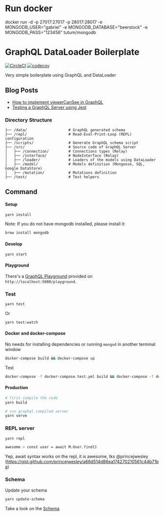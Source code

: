 # Run docker

docker run -d -p 27017:27017 -p 28017:28017 -e MONGODB_USER="gabriel" -e MONGODB_DATABASE="beerstock" -e MONGODB_PASS="123456" tutum/mongodb 

# GraphQL DataLoader Boilerplate

[![CircleCI](https://circleci.com/gh/entria/graphql-dataloader-boilerplate-ts/tree/master.svg?style=svg)](https://circleci.com/gh/entria/graphql-dataloader-boilerplate-ts/tree/master)
[![codecov](https://codecov.io/gh/entria/graphql-dataloader-boilerplate-ts/branch/master/graph/badge.svg)](https://codecov.io/gh/entria/graphql-dataloader-boilerplate-ts)

Very simple boilerplate using GraphQL and DataLoader

## Blog Posts
* [How to implement viewerCanSee in  GraphQL](https://medium.com/@sibelius/how-to-implement-viewercansee-in-graphql-78cc48de7464#.d9vpk6fvx)
* [Testing a GraphQL Server using Jest](https://medium.com/@sibelius/testing-a-graphql-server-using-jest-4e00d0e4980e)

### Directory Structure

```
├── /data/                   # GraphQL generated schema
├── /repl/                   # Read-Eval-Print-Loop (REPL) configuration
├── /scripts/                # Generate GraphQL schema script
├── /src/                    # Source code of GraphQL Server
│   ├── /connection/         # Connections types (Relay)
│   ├── /interface/          # NodeInterface (Relay)
│   ├── /loader/             # Loaders of the models using DataLoader
│   ├── /model/              # Models definition (Mongoose, SQL, Google DataStore)
│   ├── /mutation/           # Mutations definition
├── /test/                   # Test helpers
```

## Command

#### Setup
```bash
yarn install
```
Note: If you do not have mongodb installed, please install it:
```bash
brew install mongodb
```
#### Develop
```bash
yarn start
```

#### Playground

There's a [GraphQL Playground](https://github.com/prisma/graphql-playground) provided on `http://localhost:5000/playground`.

### Test
```bash
yarn test
```

Or
```bash
yarn test:watch
```

#### Docker and docker-compose
No needs for installing dependencies or running `mongod` in another terminal window

```bash
docker-compose build && docker-compose up
```

Test
```bash
docker-compose -f docker-compose.test.yml build && docker-compose -f docker-compose.test.yml up
```

#### Production
```bash
# first compile the code
yarn build

# run graphql compiled server
yarn serve
```

### REPL server
```bash
yarn repl

awesome > const user = await M.User.find()
```

Yep, await syntax works on the repl, it is awesome, tks @princejwesley (https://gist.github.com/princejwesley/a66d514d86ea174270210561c44b71ba)

### Schema
Update your schema
```bash
yarn update-schema
```

Take a look on the [Schema](https://github.com/sibelius/graphql-dataloader-boilerplate/blob/master/data/schema.graphql)
